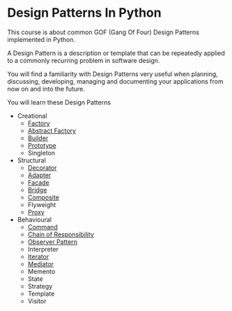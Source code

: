 # Design Patterns In Python

This course is about common GOF (Gang Of Four) Design Patterns implemented in Python.

A Design Pattern is a description or template that can be repeatedly applied to a commonly recurring problem in software design.

You will find a familiarity with Design Patterns very useful when planning, discussing, developing, managing and documenting your applications from now on and into the future.

You will learn these Design Patterns

* Creational
    * [Factory](factory)
    * [Abstract Factory](abstract_factory)
    * [Builder](builder)
    * [Prototype](prototype)
    * Singleton
* Structural
    * [Decorator](decorator)
    * [Adapter](adapter)
    * [Facade](facade)
    * [Bridge](bridge)
    * [Composite](composite)
    * Flyweight
    * [Proxy](proxy)
* Behavioural
    * [Command](command)
    * [Chain of Responsibility](chain_of_responsibility)
    * [Observer Pattern](observer)
    * Interpreter
    * [Iterator](iterator)
    * [Mediator](mediator)
    * Memento
    * State
    * Strategy
    * Template
    * Visitor

